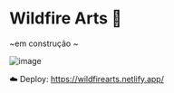 # Wildfire Arts 🌸
~em construção ~

![image](https://github.com/luanasa/wildfire_arts/assets/38231334/ffb3fd01-1e81-41fe-8a6c-c5f817f104d7)


☁️ Deploy: https://wildfirearts.netlify.app/ 
